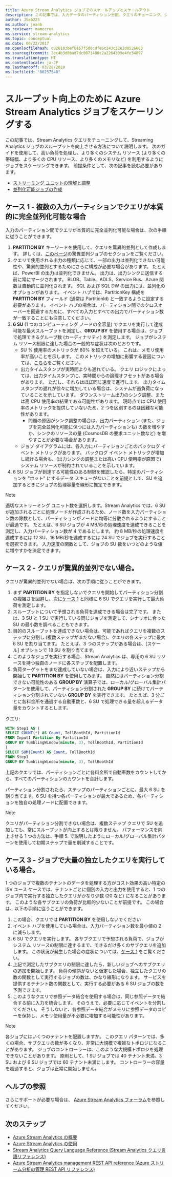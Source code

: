 ```yaml
---
title: Azure Stream Analytics ジョブでのスケールアップとスケールアウト
description: この記事では、入力データのパーティション分割、クエリのチューニング、ジョブ ストリーミング ユニットの設定によって、Stream Analytics ジョブをスケーリングする方法について説明します。
author: JSeb225
ms.author: jeanb
ms.reviewer: mamccrea
ms.service: stream-analytics
ms.topic: conceptual
ms.date: 06/22/2017
ms.openlocfilehash: d828103bef8e57f5d0cdfe6c243c52e2d0526663
ms.sourcegitcommit: 2ec4b3d0bad7dc0071400c2a2264399e4fe34897
ms.translationtype: HT
ms.contentlocale: ja-JP
ms.lasthandoff: 03/28/2020
ms.locfileid: "80257548"
---
```

# <a name="scale-an-azure-stream-analytics-job-to-increase-throughput"></a>スループット向上のために Azure Stream Analytics ジョブをスケーリングする
この記事では、Stream Analytics クエリをチューニングして、Streaming Analytics ジョブのスループットを向上させる方法について説明します。 次のガイドを使用して、高い負荷を処理し、より多くのシステム リソース (より多くの帯域幅、より多くの CPU リソース、より多くのメモリなど) を利用するようにジョブをスケーリングできます。
前提条件として、次の記事を読む必要があります。
-   [ストリーミング ユニットの理解と調整](stream-analytics-streaming-unit-consumption.md)
-   [並列化可能ジョブの作成](stream-analytics-parallelization.md)

## <a name="case-1--your-query-is-inherently-fully-parallelizable-across-input-partitions"></a>ケース 1 - 複数の入力パーティションでクエリが本質的に完全並列化可能な場合
入力のパーティション間でクエリが本質的に完全並列化可能な場合は、次の手順に従うことができます。
1.  **PARTITION BY** キーワードを使用して、クエリを驚異的並列として作成します。 詳しくは、[このページ](stream-analytics-parallelization.md)の驚異並列ジョブのセクションをご覧ください。
2.  クエリで使用される出力の種類に応じて、一部の出力は並列化できない可能性や、驚異的並列とするためにさらに構成が必要な場合があります。 たとえば、PowerBI の出力は並列化できません。 出力は、出力シンクに送信する前に常にマージされます。 BLOB、Table、ADLS、Service Bus、Azure 関数は自動的に並列化されます。 SQL および SQL DW の出力には、並列化のオプションがあります。 イベント ハブでは、PartitionKey 構成を **PARTITION BY** フィールド (通常は PartitionId) と一致するように設定する必要があります。 イベント ハブの場合は、パーティション間でのクロスオーバーを回避するために、すべての入力とすべての出力でパーティション数が一致することにも注意してください。 
3.  **6 SU** (1 つのコンピューティング ノードの全容量) でクエリを実行して達成可能な最大スループットを測定し、**GROUP BY** を使用する場合は、ジョブで処理できるグループ数 (カーディナリティ) を測定します。 ジョブがシステム リソース制限に達した場合の一般的な症状は次のとおりです。
    - SU % 使用率のメトリックが 80% を超えている。 これは、メモリ使用率が高いことを示します。 このメトリックの増加に影響する要因については、[こちら](stream-analytics-streaming-unit-consumption.md)をご覧ください。 
    -   出力タイムスタンプが実時間よりも遅れている。 クエリ ロジックによっては、出力タイムスタンプに、実時間からの論理オフセットがある場合があります。 ただし、それらはほぼ同じ速度で進行します。 出力タイムスタンプの遅れが徐々に増加している場合は、システムが過負荷になっていることを示しています。 ダウンストリーム出力のシンク調整、または高 CPU 使用率の結果である可能性があります。 現時点では CPU 使用率のメトリックを提供していないため、2 つを区別するのは困難な可能性があります。
        - 問題の原因がシンク調整の場合は、出力パーティション (また、ジョブを完全並列化可能に保つには入力パーティションも) の数を増やすか、シンクのリソースの量 (CosmosDB の要求ユニット数など) を増やすことが必要な場合があります。
    - ジョブ ダイアグラムには、各入力にパーティションごとのバックログ イベント メトリックがあります。 バックログ イベント メトリックが増加し続ける場合も、(出力シンクの調整または高い CPU 使用率が原因で) システム リソースが制約されていることを示しています。
4.  6 SU ジョブが到達する可能性のある制限を確認したら、特定のパーティションを "ホット" にするデータ スキューがないことを前提として、SU を追加するときにジョブの処理容量を線形に推定できます。

> [!NOTE]
> 適切なストリーミング ユニット数を選択します。Stream Analytics では、6 SU が追加されるごとに処理ノードが作成されるため、ノード数を入力パーティション数の除数として、パーティションがノードに均等に分散されるようにすることが最適です。
> たとえば、6 SU ジョブが 4 MB/秒の処理速度を達成できることを測定し、入力パーティション数が 4 であるとします。 約 8 MB/秒の処理速度を達成するには 12 SU、16 MB/秒を達成するには 24 SU でジョブを実行することを選択できます。 入力速度の関数として、ジョブの SU 数をいつどのような値に増やすかを決定できます。


## <a name="case-2---if-your-query-is-not-embarrassingly-parallel"></a>ケース 2 - クエリが驚異的並列でない場合。
クエリが驚異的並列でない場合は、次の手順に従うことができます。
1.  まず **PARTITION BY** を指定しないでクエリを開始してパーティション分割の複雑さを回避し、次に[ケース 1](#case-1--your-query-is-inherently-fully-parallelizable-across-input-partitions) と同様に 6 SU でクエリを実行して最大負荷を測定します。
2.  スループットについて予想される負荷を達成できる場合は完了です。 または、3 SU と 1 SU で実行している同じジョブを測定して、シナリオに合った SU の最小数を調べることもできます。
3.  目的のスループットを達成できない場合は、可能であればクエリを複数のステップに分割し (複数ステップがまだない場合)、クエリの各ステップに最大 6 SU を割り当てます。 たとえば、3 つのステップがある場合は、[スケール] オプションで 18 SU を割り当てます。
4.  このようなジョブを実行する場合、Stream Analytics は、専用の 6 SU リソースを持つ独自のノードに各ステップを配置します。 
5.  負荷ターゲットをまだ達成していない場合は、入力により近いステップから開始して **PARTITION BY** を使用してみます。 自然にはパーティション分割できない可能性のある **GROUP BY** 演算子では、ローカル/グローバル集計パターンを使用して、パーティション分割された **GROUP BY** に続けてパーティション分割されていない **GROUP BY** を実行できます。 たとえば、3 分ごとに各料金所を通過する自動車数と、6 SU で処理できる量を超えるデータ量をカウントするとします。

クエリ:

 ```SQL
 WITH Step1 AS (
 SELECT COUNT(*) AS Count, TollBoothId, PartitionId
 FROM Input1 Partition By PartitionId
 GROUP BY TumblingWindow(minute, 3), TollBoothId, PartitionId
 )
 SELECT SUM(Count) AS Count, TollBoothId
 FROM Step1
 GROUP BY TumblingWindow(minute, 3), TollBoothId
 ```
上記のクエリでは、パーティションごとに各料金所で自動車数をカウントしてから、すべてのパーティションのカウントを合計します。

パーティション分割されたら、ステップのパーティションごとに、最大 6 SU を割り当てます。6 SU を持つ各パーティションが最大であるため、各パーティションを独自の処理ノードに配置できます。

> [!Note]
> クエリがパーティション分割できない場合は、複数ステップ クエリで SU を追加しても、常にスループットが向上するとは限りません。 パフォーマンスを向上させる 1 つの方法は、手順 5. で説明したようにローカル/グローバル集計パターンを使用して初期ステップで量を削減することです。

## <a name="case-3---you-are-running-lots-of-independent-queries-in-a-job"></a>ケース 3 - ジョブで大量の独立したクエリを実行している場合。
1 つのジョブで複数のテナントのデータを処理する方がコスト効果の高い特定の ISV ユース ケースでは、テナントごとに個別の入力と出力を使用すると、1 つのジョブ内で実行する独立したクエリがかなり少数 (20 など) になることがあります。 このような各サブクエリの負荷が比較的少ないことが前提です。 この場合は、以下の手順に従うことができます。
1.  この場合、クエリでは **PARTITION BY** を使用しないでください
2.  イベント ハブを使用している場合は、入力パーティション数を最小値の 2 に減らします。
3.  6 SU でクエリを実行します。 各サブクエリで予想される負荷で、ジョブがシステム リソースの制限に達するまで、できるだけ多くのサブクエリを追加します。 この状況が発生した場合の症状については、[ケース 1](#case-1--your-query-is-inherently-fully-parallelizable-across-input-partitions) をご覧ください。
4.  上記で測定したサブクエリの制限に達したら、新しいジョブへのサブクエリの追加を開始します。 負荷の傾斜がないと仮定した場合、独立したクエリの数の関数として実行するジョブの数は、かなり線形になります。 サービスを提供するテナント数の関数として、実行する必要がある 6 SU ジョブの数を予測できます。
5.  このようなクエリで参照データ結合を使用する場合は、同じ参照データで結合する前に入力を統合します。 そのうえで、必要に応じてイベントを分割してください。 そうしないと、各参照データ結合がメモリに参照データのコピーを保持し、メモリ使用量が不必要に増加する可能性があります。

> [!Note] 
> 各ジョブにはいくつのテナントを配置しますか。
> このクエリ パターンでは、多くの場合、サブクエリの数が多くなり、非常に大規模で複雑なトポロジになることがあります。 ジョブのコントローラーは、このような大規模トポロジを処理できないことがあります。 原則として、1 SU ジョブでは 40 テナント未満、3 SU および 6 SU ジョブでは 60 テナント未満にします。 コントローラーの容量を超過すると、ジョブは正常に開始しません。



## <a name="get-help"></a>ヘルプの参照
さらにサポートが必要な場合は、 [Azure Stream Analytics フォーラム](https://social.msdn.microsoft.com/Forums/azure/home?forum=AzureStreamAnalytics)を参照してください。

## <a name="next-steps"></a>次のステップ
* [Azure Stream Analytics の概要](stream-analytics-introduction.md)
* [Azure Stream Analytics の使用](stream-analytics-real-time-fraud-detection.md)
* [Stream Analytics Query Language Reference (Stream Analytics クエリ言語リファレンス)](https://docs.microsoft.com/stream-analytics-query/stream-analytics-query-language-reference)
* [Azure Stream Analytics management REST API reference (Azure ストリーム分析の管理 REST API リファレンス)](https://msdn.microsoft.com/library/azure/dn835031.aspx)

<!--Image references-->

[img.stream.analytics.monitor.job]: ./media/stream-analytics-scale-jobs/StreamAnalytics.job.monitor-NewPortal.png
[img.stream.analytics.configure.scale]: ./media/stream-analytics-scale-jobs/StreamAnalytics.configure.scale.png
[img.stream.analytics.perfgraph]: ./media/stream-analytics-scale-jobs/perf.png
[img.stream.analytics.streaming.units.scale]: ./media/stream-analytics-scale-jobs/StreamAnalyticsStreamingUnitsExample.jpg
[img.stream.analytics.preview.portal.settings.scale]: ./media/stream-analytics-scale-jobs/StreamAnalyticsPreviewPortalJobSettings-NewPortal.png   

<!--Link references-->

[microsoft.support]: https://support.microsoft.com
[azure.event.hubs.developer.guide]: https://msdn.microsoft.com/library/azure/dn789972.aspx

[stream.analytics.introduction]: stream-analytics-introduction.md
[stream.analytics.get.started]: stream-analytics-real-time-fraud-detection.md
[stream.analytics.query.language.reference]: https://go.microsoft.com/fwlink/?LinkID=513299
[stream.analytics.rest.api.reference]: https://go.microsoft.com/fwlink/?LinkId=517301


